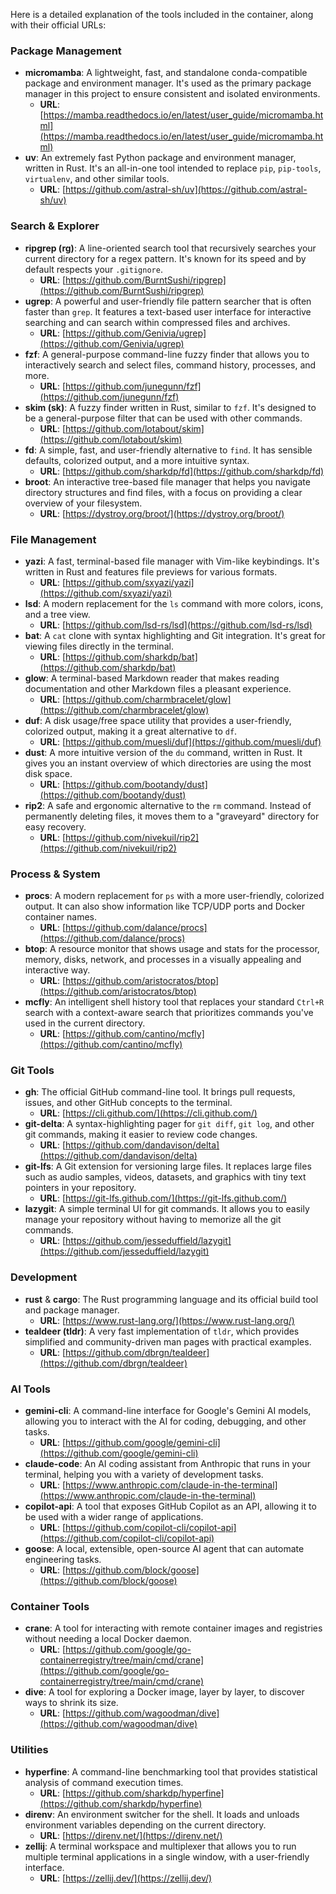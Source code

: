 Here is a detailed explanation of the tools included in the container, along with their official URLs:

### Package Management

*   **micromamba**: A lightweight, fast, and standalone conda-compatible package and environment manager. It's used as the primary package manager in this project to ensure consistent and isolated environments.
    *   **URL**: [https://mamba.readthedocs.io/en/latest/user_guide/micromamba.html](https://mamba.readthedocs.io/en/latest/user_guide/micromamba.html)
*   **uv**: An extremely fast Python package and environment manager, written in Rust. It's an all-in-one tool intended to replace `pip`, `pip-tools`, `virtualenv`, and other similar tools.
    *   **URL**: [https://github.com/astral-sh/uv](https://github.com/astral-sh/uv)

### Search & Explorer

*   **ripgrep (rg)**: A line-oriented search tool that recursively searches your current directory for a regex pattern. It's known for its speed and by default respects your `.gitignore`.
    *   **URL**: [https://github.com/BurntSushi/ripgrep](https://github.com/BurntSushi/ripgrep)
*   **ugrep**: A powerful and user-friendly file pattern searcher that is often faster than `grep`. It features a text-based user interface for interactive searching and can search within compressed files and archives.
    *   **URL**: [https://github.com/Genivia/ugrep](https://github.com/Genivia/ugrep)
*   **fzf**: A general-purpose command-line fuzzy finder that allows you to interactively search and select files, command history, processes, and more.
    *   **URL**: [https://github.com/junegunn/fzf](https://github.com/junegunn/fzf)
*   **skim (sk)**: A fuzzy finder written in Rust, similar to `fzf`. It's designed to be a general-purpose filter that can be used with other commands.
    *   **URL**: [https://github.com/lotabout/skim](https://github.com/lotabout/skim)
*   **fd**: A simple, fast, and user-friendly alternative to `find`. It has sensible defaults, colorized output, and a more intuitive syntax.
    *   **URL**: [https://github.com/sharkdp/fd](https://github.com/sharkdp/fd)
*   **broot**: An interactive tree-based file manager that helps you navigate directory structures and find files, with a focus on providing a clear overview of your filesystem.
    *   **URL**: [https://dystroy.org/broot/](https://dystroy.org/broot/)

### File Management

*   **yazi**: A fast, terminal-based file manager with Vim-like keybindings. It's written in Rust and features file previews for various formats.
    *   **URL**: [https://github.com/sxyazi/yazi](https://github.com/sxyazi/yazi)
*   **lsd**: A modern replacement for the `ls` command with more colors, icons, and a tree view.
    *   **URL**: [https://github.com/lsd-rs/lsd](https://github.com/lsd-rs/lsd)
*   **bat**: A `cat` clone with syntax highlighting and Git integration. It's great for viewing files directly in the terminal.
    *   **URL**: [https://github.com/sharkdp/bat](https://github.com/sharkdp/bat)
*   **glow**: A terminal-based Markdown reader that makes reading documentation and other Markdown files a pleasant experience.
    *   **URL**: [https://github.com/charmbracelet/glow](https://github.com/charmbracelet/glow)
*   **duf**: A disk usage/free space utility that provides a user-friendly, colorized output, making it a great alternative to `df`.
    *   **URL**: [https://github.com/muesli/duf](https://github.com/muesli/duf)
*   **dust**: A more intuitive version of the `du` command, written in Rust. It gives you an instant overview of which directories are using the most disk space.
    *   **URL**: [https://github.com/bootandy/dust](https://github.com/bootandy/dust)
*   **rip2**: A safe and ergonomic alternative to the `rm` command. Instead of permanently deleting files, it moves them to a "graveyard" directory for easy recovery.
    *   **URL**: [https://github.com/nivekuil/rip2](https://github.com/nivekuil/rip2)

### Process & System

*   **procs**: A modern replacement for `ps` with a more user-friendly, colorized output. It can also show information like TCP/UDP ports and Docker container names.
    *   **URL**: [https://github.com/dalance/procs](https://github.com/dalance/procs)
*   **btop**: A resource monitor that shows usage and stats for the processor, memory, disks, network, and processes in a visually appealing and interactive way.
    *   **URL**: [https://github.com/aristocratos/btop](https://github.com/aristocratos/btop)
*   **mcfly**: An intelligent shell history tool that replaces your standard `Ctrl+R` search with a context-aware search that prioritizes commands you've used in the current directory.
    *   **URL**: [https://github.com/cantino/mcfly](https://github.com/cantino/mcfly)

### Git Tools

*   **gh**: The official GitHub command-line tool. It brings pull requests, issues, and other GitHub concepts to the terminal.
    *   **URL**: [https://cli.github.com/](https://cli.github.com/)
*   **git-delta**: A syntax-highlighting pager for `git diff`, `git log`, and other git commands, making it easier to review code changes.
    *   **URL**: [https://github.com/dandavison/delta](https://github.com/dandavison/delta)
*   **git-lfs**: A Git extension for versioning large files. It replaces large files such as audio samples, videos, datasets, and graphics with tiny text pointers in your repository.
    *   **URL**: [https://git-lfs.github.com/](https://git-lfs.github.com/)
*   **lazygit**: A simple terminal UI for git commands. It allows you to easily manage your repository without having to memorize all the git commands.
    *   **URL**: [https://github.com/jesseduffield/lazygit](https://github.com/jesseduffield/lazygit)

### Development

*   **rust** & **cargo**: The Rust programming language and its official build tool and package manager.
    *   **URL**: [https://www.rust-lang.org/](https://www.rust-lang.org/)
*   **tealdeer (tldr)**: A very fast implementation of `tldr`, which provides simplified and community-driven man pages with practical examples.
    *   **URL**: [https://github.com/dbrgn/tealdeer](https://github.com/dbrgn/tealdeer)

### AI Tools

*   **gemini-cli**: A command-line interface for Google's Gemini AI models, allowing you to interact with the AI for coding, debugging, and other tasks.
    *   **URL**: [https://github.com/google/gemini-cli](https://github.com/google/gemini-cli)
*   **claude-code**: An AI coding assistant from Anthropic that runs in your terminal, helping you with a variety of development tasks.
    *   **URL**: [https://www.anthropic.com/claude-in-the-terminal](https://www.anthropic.com/claude-in-the-terminal)
*   **copilot-api**: A tool that exposes GitHub Copilot as an API, allowing it to be used with a wider range of applications.
    *   **URL**: [https://github.com/copilot-cli/copilot-api](https://github.com/copilot-cli/copilot-api)
*   **goose**: A local, extensible, open-source AI agent that can automate engineering tasks.
    *   **URL**: [https://github.com/block/goose](https://github.com/block/goose)

### Container Tools

*   **crane**: A tool for interacting with remote container images and registries without needing a local Docker daemon.
    *   **URL**: [https://github.com/google/go-containerregistry/tree/main/cmd/crane](https://github.com/google/go-containerregistry/tree/main/cmd/crane)
*   **dive**: A tool for exploring a Docker image, layer by layer, to discover ways to shrink its size.
    *   **URL**: [https://github.com/wagoodman/dive](https://github.com/wagoodman/dive)

### Utilities

*   **hyperfine**: A command-line benchmarking tool that provides statistical analysis of command execution times.
    *   **URL**: [https://github.com/sharkdp/hyperfine](https://github.com/sharkdp/hyperfine)
*   **direnv**: An environment switcher for the shell. It loads and unloads environment variables depending on the current directory.
    *   **URL**: [https://direnv.net/](https://direnv.net/)
*   **zellij**: A terminal workspace and multiplexer that allows you to run multiple terminal applications in a single window, with a user-friendly interface.
    *   **URL**: [https://zellij.dev/](https://zellij.dev/)
